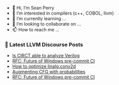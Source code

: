 - 👋 Hi, I’m Sean Perry
- 👀 I’m interested in compilers (c++, COBOL, llvm)
- 🌱 I’m currently learning ...
- 💞️ I’m looking to collaborate on ...
- 📫 How to reach me ...

<!---
s66perry/s66perry is a ✨ special ✨ repository because its `README.md` (this file) appears on your GitHub profile.
You can click the Preview link to take a look at your changes.
--->
### 📕 Latest LLVM Discourse Posts

<!-- DISCOURSE-LLVM:START -->
- [Is CIRCT able to analyze Verilog](https://discourse.llvm.org/t/is-circt-able-to-analyze-verilog/66281?page=3#post_58)
- [RFC: Future of Windows pre-commit CI](https://discourse.llvm.org/t/rfc-future-of-windows-pre-commit-ci/76840?page=2#post_35)
- [How to optimize linalg.conv2d](https://discourse.llvm.org/t/how-to-optimize-linalg-conv2d/76827#post_5)
- [Augmenting CFG with probabilities](https://discourse.llvm.org/t/augmenting-cfg-with-probabilities/76698#post_6)
- [RFC: Future of Windows pre-commit CI](https://discourse.llvm.org/t/rfc-future-of-windows-pre-commit-ci/76840?page=2#post_34)
<!-- DISCOURSE-LLVM:END -->
